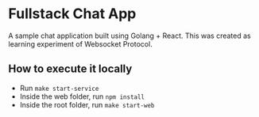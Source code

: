 # Fullstack Chat App
A sample chat application built using Golang + React. This was created as learning experiment of Websocket Protocol.

## How to execute it locally
* Run `make start-service`
* Inside the web folder, run `npm install`
* Inside the root folder, run `make start-web`
